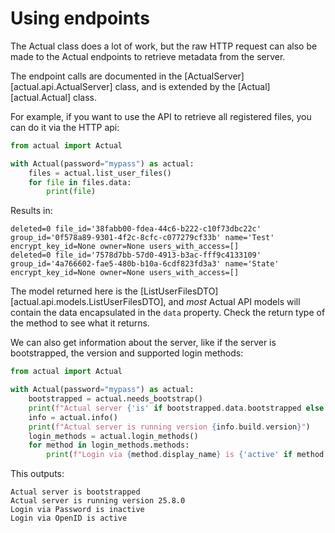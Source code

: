 # Using endpoints

The Actual class does a lot of work, but the raw HTTP request can also be made to the Actual endpoints to retrieve
metadata from the server.

The endpoint calls are documented in the [ActualServer][actual.api.ActualServer] class, and is extended by
the [Actual][actual.Actual] class.

For example, if you want to use the API to retrieve all registered files, you can do it via the HTTP api:

```python
from actual import Actual

with Actual(password="mypass") as actual:
    files = actual.list_user_files()
    for file in files.data:
        print(file)
```

Results in:

```
deleted=0 file_id='38fabb00-fdea-44c6-b222-c10f73dbc22c' group_id='0f578a89-9301-4f2c-8cfc-c077279cf33b' name='Test' encrypt_key_id=None owner=None users_with_access=[]
deleted=0 file_id='7578d7bb-57d0-4913-b3ac-fff9c4133109' group_id='4a766602-fae5-480b-b10a-6cdf823fd3a3' name='State' encrypt_key_id=None owner=None users_with_access=[]
```

The model returned here is the [ListUserFilesDTO][actual.api.models.ListUserFilesDTO], and _most_ Actual API models
will contain the data encapsulated in the `data` property. Check the return type of the method to see what it returns.

We can also get information about the server, like if the server is bootstrapped, the version and supported login
methods:

```python
from actual import Actual

with Actual(password="mypass") as actual:
    bootstrapped = actual.needs_bootstrap()
    print(f"Actual server {'is' if bootstrapped.data.bootstrapped else 'is not'} bootstrapped")
    info = actual.info()
    print(f"Actual server is running version {info.build.version}")
    login_methods = actual.login_methods()
    for method in login_methods.methods:
        print(f"Login via {method.display_name} is {'active' if method.active else 'inactive'}")
```

This outputs:

```
Actual server is bootstrapped
Actual server is running version 25.8.0
Login via Password is inactive
Login via OpenID is active
```
